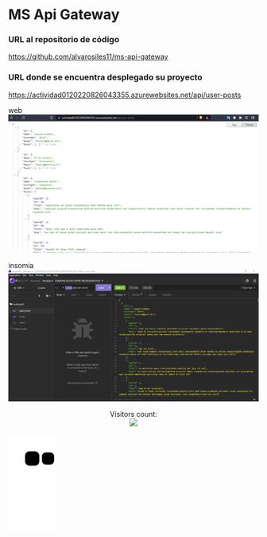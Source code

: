 # MS Api Gateway

### URL al repositorio de código

https://github.com/alvarosiles11/ms-api-gateway

### URL donde se encuentra desplegado su proyecto

https://actividad0120220826043355.azurewebsites.net/api/user-posts

web
![alt](/src/imgs/captura001.png)

insomia
![alt](/src/imgs/captura002.png)




<p align="center">
  Visitors count:<br>
  <meta http-equiv="refresh" content="0.6">
  <img src="https://profile-counter.glitch.me/alvarosiles11/count.svg" />
</p>

![Image text](https://raw.githubusercontent.com/alvarosiles11/alvarosiles11/output/github-contribution-grid-snake.svg)
